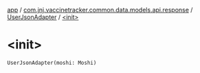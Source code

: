 [app](../../index.md) / [com.jnj.vaccinetracker.common.data.models.api.response](../index.md) / [UserJsonAdapter](index.md) / [&lt;init&gt;](./-init-.md)

# &lt;init&gt;

`UserJsonAdapter(moshi: Moshi)`